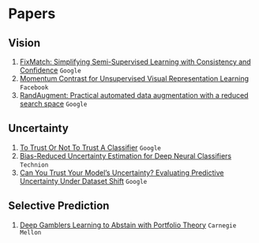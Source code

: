 # Papers

## Vision
1. [FixMatch: Simplifying Semi-Supervised Learning with Consistency and Confidence](https://arxiv.org/abs/2001.07685) `Google`
2. [Momentum Contrast for Unsupervised Visual Representation Learning](https://arxiv.org/abs/1911.05722) `Facebook`
3. [RandAugment: Practical automated data augmentation with a reduced search space](https://arxiv.org/abs/1909.13719) `Google`

## Uncertainty
1. [To Trust Or Not To Trust A Classifier](https://arxiv.org/abs/1805.11783) `Google`
2. [Bias-Reduced Uncertainty Estimation for Deep Neural Classifiers](https://openreview.net/forum?id=SJfb5jCqKm) `Technion`
3. [Can You Trust Your Model’s Uncertainty? Evaluating Predictive Uncertainty Under Dataset Shift](https://arxiv.org/abs/1906.02530) `Google`

## Selective Prediction 
1. [Deep Gamblers Learning to Abstain with Portfolio Theory](https://arxiv.org/abs/1907.00208) `Carnegie Mellon`
